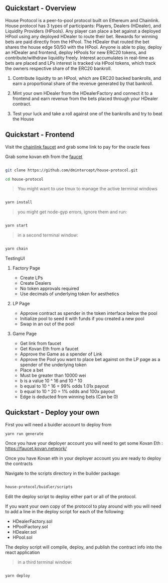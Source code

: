 ## Quickstart - Overview

House Protocol is a peer-to-pool protocol built on Ethereum and Chainlink.  House protocol has 3 types of participants: Players, Dealers (HDealer), and Liquidity Providers (HPools).  Any player can place a bet against a deployed HPool using any deployed HDealer to route their bet.  Rewards for winning bets are paid directly from the HPool. The HDealer that routed the bet shares the house edge 50/50 with the HPool.  Anyone is able to play, deploy an HDealer and frontend, deploy HPools for new ERC20 tokens, and contribute/withdraw liquidity freely. Interest accumulates in real-time as bets are placed and LPs interest is tracked via HPool tokens, which track the owners respective share of the ERC20 bankroll.

1. Contribute liquidty to an HPool, which are ERC20 backed bankrolls, and earn a proportional share of the revenue generated by that bankroll.

2. Mint your own HDealer from the HDealerFactory and connect it to a frontend and earn revenue from the bets placed through your HDealer contract.

3. Test your luck and take a roll against one of the bankrolls and try to beat the House

## Quickstart - Frontend

Visit the [chainlink faucet](https://kovan.chain.link/) and grab some link to pay for the oracle fees

Grab some kovan eth from the [faucet](https://faucet.kovan.network/)

```bash 

git clone https://github.com/dmintercept/house-protocol.git 

cd house-protocol 

```

>You might want to use tmux to manage the active terminal windows

```bash

yarn install

```

> you might get node-gyp errors, ignore them and run:

```bash

yarn start

```

> in a second terminal window:

```bash

yarn chain

```

TestingUI

1. Factory Page

    - Create LPs
    - Create Dealers
    - No token approvals required
    - Use decimals of underlying token for aesthetics

2. LP Page 

    - Approve contract as spender in the token interface below the pool
    - Initialize pool to seed it with funds if you created a new pool
    - Swap in an out of the pool

3. Game Page

    - Get link from faucet
    - Get Kovan Eth from a faucet
    - Approve the Game as a spender of Link
    - Approve the Pool you want to place bet against on the LP page as a spender of the underlying token
    - Place a bet
    - Must be greater than 10000 wei
    - b is a value 10 ^ 16 and 10 ^ 10
    - b equal to 10 ^ 16 = 99% odds 1.01x payout
    - b equal to 10 ^ 20 = 1% odds and 100x payout
    - Edge is deducted from winning bets (Can be 0)
 
## Quickstart - Deploy your own

First you will need a buidler account to deploy from

```
yarn run generate

```

Once you have your deployer account you will need to get some Kovan Eth : https://faucet.kovan.network/

Once you have Kovan eth in your deployer account you are ready to deploy the contracts

Navigate to the scripts directory in the builder package:

```bash

house-protocol/buidler/scripts

```

Edit the deploy script to deploy either part or all of the protocol.

If you want your own copy of the protocol to play around with you will need to add a line in the deploy script for each of the following:

- HDealerFactory.sol
- HPoolFactory.sol
- HDealer.sol
- HPool.sol

The deploy script will compile, deploy, and publish the contract info into the react application

> in a third terminal window:

```bash

yarn deploy

```


> 
